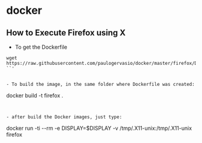 # docker
## How to Execute Firefox using X

- To get the Dockerfile
```
wget https://raw.githubusercontent.com/paulogervasio/docker/master/firefox/Dockerfile
``'


- To build the image, in the same folder where Dockerfile was created:

```
docker build -t firefox .
```


- after build the Docker images, just type:
```
docker run -ti --rm -e DISPLAY=$DISPLAY -v /tmp/.X11-unix:/tmp/.X11-unix firefox
```



